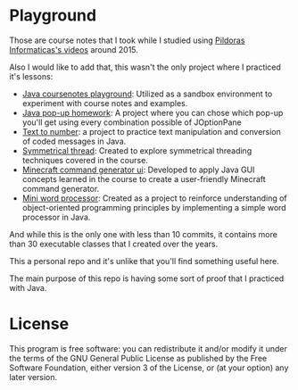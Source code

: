 # Playground 
Those are course notes that I took while I studied using [Pildoras Informaticas's videos](https://www.youtube.com/playlist?list=PLU8oAlHdN5BktAXdEVCLUYzvDyqRQJ2lk) around 2015.

Also I would like to add that, this wasn't the only project where I practiced it's lessons:

* [Java coursenotes playground](https://github.com/EGA-SUPREMO/Java-coursenotes-playground): Utilized as a sandbox environment to experiment with course notes and examples.
* [Java pop-up homework](https://github.com/EGA-SUPREMO/java-homework): A project where you can chose which pop-up you'll get using every combination possible of JOptionPane
* [Text to number](https://github.com/EGA-SUPREMO/Text-to-number): a project to practice text manipulation and conversion of coded messages in Java.
* [Symmetrical thread](https://github.com/EGA-SUPREMO/symmetrical-thread): Created to explore symmetrical threading techniques covered in the course.
* [Minecraft command generator ui](https://github.com/EGA-SUPREMO/minecraft-command-generator-ui): Developed to apply Java GUI concepts learned in the course to create a user-friendly Minecraft command generator.
* [Mini word processor](https://github.com/EGA-SUPREMO/mini-word-processor): Created as a project to reinforce understanding of object-oriented programming principles by implementing a simple word processor in Java.

And while this is the only one with less than 10 commits, it contains more than 30 executable classes that I created over the years.

This a personal repo and it's unlike that you'll find something useful here.

The main purpose of this repo is having some sort of proof that I practiced with Java.

# License
This program is free software: you can redistribute it and/or modify it under the terms of the GNU General Public License as published by the Free Software Foundation, either version 3 of the License, or (at your option) any later version.
